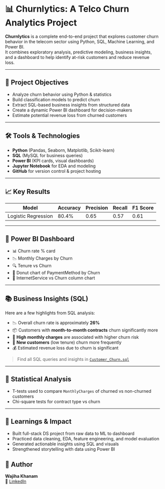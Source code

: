 # 📊 Churnlytics: A Telco Churn Analytics Project

**Churnlytics** is a complete end-to-end project that explores customer churn behavior in the telecom sector using Python, SQL, Machine Learning, and Power BI.  
It combines exploratory analysis, predictive modeling, business insights, and a dashboard to help identify at-risk customers and reduce revenue loss.

---

## 🚀 Project Objectives

- Analyze churn behavior using Python & statistics
- Build classification models to predict churn
- Extract SQL-based business insights from structured data
- Create a dynamic Power BI dashboard for decision-makers
- Estimate potential revenue loss from churned customers

---

## 🛠️ Tools & Technologies

- **Python** (Pandas, Seaborn, Matplotlib, Scikit-learn)
- **SQL** (MySQL for business queries)
- **Power BI** (KPI cards, visual dashboards)
- **Jupyter Notebook** for EDA and modeling
- **GitHub** for version control & project hosting

---

## 📈 Key Results

| Model               | Accuracy | Precision | Recall | F1 Score |
|---------------------|----------|-----------|--------|----------|
| Logistic Regression | 80.4%    | 0.65      | 0.57   | 0.61     |


---

## 📌 Power BI Dashboard

- 📊 Churn rate % card
- 📉 Monthly Charges by Churn
- 🔍 Tenure vs Churn
- 🍩 Donut chart of PaymentMethod by Churn
- 📶 InternetService vs Churn column chart

---

## 📚 Business Insights (SQL)

Here are a few highlights from SQL analysis:

- 📉 Overall churn rate is approximately **26%**
- 📦 Customers with **month-to-month contracts** churn significantly more
- 💸 **High monthly charges** are associated with higher churn risk
- 👥 **New customers** (low tenure) churn more frequently
- 💰 Estimated revenue loss due to churn is significant

> Find all SQL queries and insights in [`Customer_Churn.sql`](Customer_Churn.sql)

---

## 🧪 Statistical Analysis

- T-tests used to compare `MonthlyCharges` of churned vs non-churned customers
- Chi-square tests for contract type vs churn

---

## 🧠 Learnings & Impact

- Built full-stack DS project from raw data to ML to dashboard
- Practiced data cleaning, EDA, feature engineering, and model evaluation
- Generated actionable insights using SQL and visuals
- Strengthened storytelling with data using Power BI



## 👤 Author

**Wajiha Khanam**  
🔗 [LinkedIn](https://www.linkedin.com/in/wajiha-khanam)
